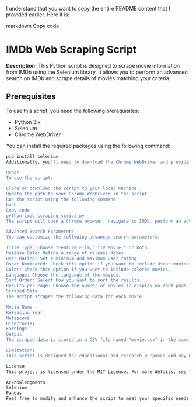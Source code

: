 
I understand that you want to copy the entire README content that I provided earlier. Here it is:

markdown
Copy code
# IMDb Web Scraping Script

**Description:** This Python script is designed to scrape movie information from IMDb using the Selenium library. It allows you to perform an advanced search on IMDb and scrape details of movies matching your criteria.

## Prerequisites

To use this script, you need the following prerequisites:

- Python 3.x
- Selenium
- Chrome WebDriver

You can install the required packages using the following command:

```bash
pip install selenium
Additionally, you'll need to download the Chrome WebDriver and provide its path in the script.

Usage
To use the script:

Clone or download the script to your local machine.
Update the path to your Chrome WebDriver in the script.
Run the script using the following command:
bash
Copy code
python imdb_scraping_script.py
The script will open a Chrome browser, navigate to IMDb, perform an advanced search, and scrape movie details.

Advanced Search Parameters
You can customize the following advanced search parameters:

Title Type: Choose "Feature Film," "TV Movie," or both.
Release Date: Define a range of release dates.
User Rating: Set a minimum and maximum user rating.
Oscar Nominated: Check this option if you want to include Oscar-nominated movies.
Color: Check this option if you want to include colored movies.
Language: Choose the language of the movies.
Sort Order: Select how you want to sort the results.
Results per Page: Choose the number of movies to display on each page.
Scraped Data
The script scrapes the following data for each movie:

Movie Name
Releasing Year
Metascore
Director(s)
Earnings
Output
The scraped data is stored in a CSV file named "movie.csv" in the same directory as the script.

Limitations
This script is designed for educational and research purposes and may be subject to IMDb's terms of service.

License
This project is licensed under the MIT License. For more details, see the LICENSE file.

Acknowledgments
Selenium
Pandas
Feel free to modify and enhance the script to meet your specific needs. Happy web scraping!